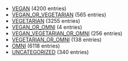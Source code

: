 - [VEGAN](category-lists/vegan) (4200 entries)
- [VEGAN_OR_VEGETARIAN](category-lists/vegan-or-vegetarian) (565 entries)
- [VEGETARIAN](category-lists/vegetarian) (3255 entries)
- [VEGAN_OR_OMNI](category-lists/vegan-or-omni) (4 entries)
- [VEGAN_VEGETARIAN_OR_OMNI](category-lists/vegan-vegetarian-or-omni) (256 entries)
- [VEGETARIAN_OR_OMNI](category-lists/vegetarian-or-omni) (138 entries)
- [OMNI](category-lists/omni) (6118 entries)
- [UNCATEGORIZED](category-lists/uncategorized) (340 entries)
